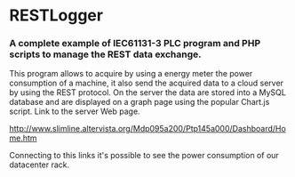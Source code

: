 # RESTLogger
### A complete example of IEC61131-3 PLC program and PHP scripts to manage the REST data exchange.
This program allows to acquire by using a energy meter the power consumption of a machine, it also send the acquired data to a cloud server by using the REST protocol.
On the server the data are stored into a MySQL database and are displayed on a graph page using the popular Chart.js script. Link to the server Web page.

http://www.slimline.altervista.org/Mdp095a200/Ptp145a000/Dashboard/Home.htm

Connecting to this links it's possible to see the power consumption of our datacenter rack.